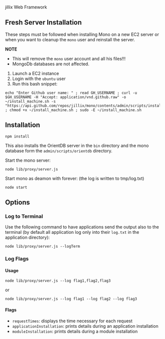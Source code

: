 jillix Web Framework

## Fresh Server Installation

These steps must be followed when installing Mono on a new EC2 server or when you want to cleanup the `mono` user and reinstall the server.

**NOTE**

* This will remove the `mono` user account and all his files!!!
* MongoDb databases are not affected.

1. Launch a EC2 instance
2. Login with the `ubuntu` user
3. Run this bash snippet:

```
echo "Enter Github user name: " ; read GH_USERNAME ; curl -u $GH_USERNAME -H "Accept: application/vnd.github.raw" -o ~/install_machine.sh -s "https://api.github.com/repos/jillix/mono/contents/admin/scripts/install_machine.sh" ; chmod +x ~/install_machine.sh ; sudo -E ~/install_machine.sh
```

## Installation

```
npm install
```
This also installs the OrientDB server in the `bin` directory and the mono database form the `admin/scripts/orientdb` directory.

Start the mono server:
```
node lib/proxy/server.js
```

Start mono as deamon with forever: (the log is written to tmp/log.txt)
```
node start
```

## Options

### Log to Terminal

Use the following command to have applications send the output also to the terminal (by default all application log only into their `log.txt` in the application directory):

```
node lib/proxy/server.js --logTerm
```

### Log Flags

#### Usage

```
node lib/proxy/server.js --log flag1,flag2,flag3
```

or

```
node lib/proxy/server.js --log flag1 --log flag2 --log flag3
```

#### Flags

- `requestTimes`: displays the time necessary for each request
- `applicationInstallation`: prints details during an application installation
- `moduleInstallation`: prints details during a module installation

